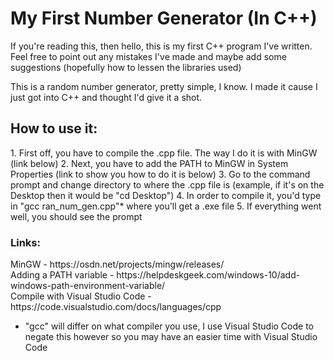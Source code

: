 # My First Number Generator (In C++)
If you're reading this, then hello, this is my first C++ program I've written. Feel free to point out any mistakes I've made and maybe add some suggestions (hopefully how to lessen the libraries used)

This is a random number generator, pretty simple, I know. I made it cause I just got into C++ and thought I'd give it a shot.

<h2> How to use it: </h2>
1. First off, you have to compile the .cpp file. The way I do it is with MinGW (link below)
2. Next, you have to add the PATH to MinGW in System Properties (link to show you how to do it is below)
3. Go to the command prompt and change directory to where the .cpp file is (example, if it's on the Desktop then it would be "cd Desktop")
4. In order to compile it, you'd type in "gcc ran_num_gen.cpp"* where you'll get a .exe file
5. If everything went well, you should see the prompt


<h3> Links: </h3>
MinGW - https://osdn.net/projects/mingw/releases/<br/>
Adding a PATH variable - https://helpdeskgeek.com/windows-10/add-windows-path-environment-variable/<br/>
Compile with Visual Studio Code - https://code.visualstudio.com/docs/languages/cpp

* "gcc" will differ on what compiler you use, I use Visual Studio Code to negate this however so you may have an easier time with Visual Studio Code